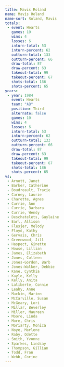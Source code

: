 ```yaml
---
title: Mavis Roland
name: Mavis Roland
name-sort: Roland, Mavis
totals:
 - event: Hearts
   games: 10
   wins: 4
   losses: 6
   inturn-total: 53
   inturn-percent: 62
   outturn-total: 133
   outturn-percent: 66
   draw-total: 87
   draw-percent: 63
   takeout-total: 99
   takeout-percent: 67
   shots-total: 186
   shots-percent: 65
years:
 - year: 1984
   event: Hearts
   team: "AB"
   position: Third
   alternate: false
   games: 10
   wins: 4
   losses: 6
   inturn-total: 53
   inturn-percent: 62
   outturn-total: 133
   outturn-percent: 66
   draw-total: 87
   draw-percent: 63
   takeout-total: 99
   takeout-percent: 67
   shots-total: 186
   shots-percent: 65
vs:
 - Arnott, Janet
 - Barker, Catherine
 - Boudreault, Tracie
 - Carney, Laurie
 - Charette, Agnes
 - Currie, Ann
 - Currie, Barbara
 - Currie, Wendy
 - Deschatelets, Guylaine
 - Earl, Allison
 - Flesjer, Melody
 - Floyd, Kathy
 - Gervais, Chris
 - Greenwood, Jill
 - Haspect, Ginette
 - Howse, Lillian
 - James, Elizabeth
 - Jones, Colleen
 - Jones-Gordon, Barb
 - Jones-Walker, Debbie
 - Kane, Cynthia
 - Kaylo, Kelly
 - Kelly, Anita
 - Laliberte, Connie
 - Leahy, Anne
 - Mackin, Marion
 - McCarville, Susan
 - McGeary, Lori
 - Millar, Beverley
 - Miller, Maureen
 - Moore, Linda
 - More, Chris
 - Moriarty, Monica
 - Noye, Marlene
 - Raby, Odette
 - Smith, Yvonne
 - Sparkes, Lindsay
 - Thompson, Gillian
 - Todd, Fran
 - Webb, Corine
---
```

